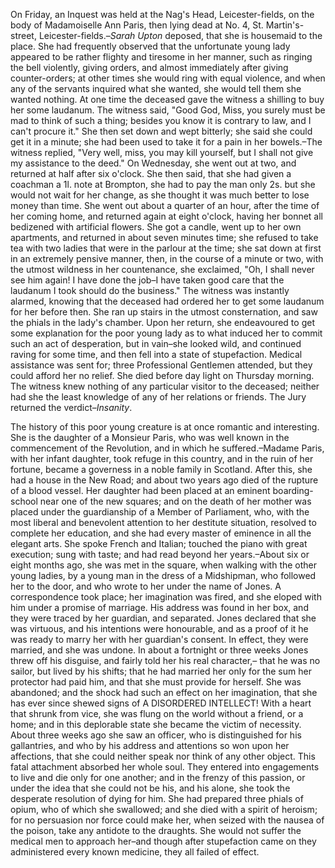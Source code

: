  On Friday, an Inquest was held at the Nag's Head, Leicester-fields, on the body of Madamoiselle Ann Paris, then lying dead at No. 4, St. Martin's-street, Leicester-fields.–*Sarah Upton*  deposed, that she is housemaid to the place. She had frequently observed that the unfortunate young lady appeared to be rather flighty and tiresome in her manner, such as ringing the bell violently, giving orders, and almost immediately after giving counter-orders; at other times she would ring with equal violence, and when any of the servants inquired what she wanted, she would tell them she wanted nothing. At one time the deceased gave the witness a shilling to buy her some laudanum. The witness said, "Good God, Miss, you surely must be mad to think of such a thing; besides you know it is contrary to law, and I can't procure it." She then set down and wept bitterly; she said she could get it in a minute; she had been used to take it for a pain in her bowels.–The witness replied, "Very well, miss, you may kill yourself, but I shall not give  my assistance to the deed." On Wednesday, she went out at two, and returned at half after six o'clock. She then said, that she had given a coachman a 1l. note at Brompton, she had to pay the man only 2s. but she would not wait for her change, as she thought it was much better to lose money than time. She  went out about a quarter of an hour, after the time of her coming home, and returned again at eight o'clock, having her bonnet all bedizened with artificial flowers. She got a candle, went up to her own apartments, and returned in about seven  minutes time; she refused to take tea with two ladies that were in the parlour at the time; she sat down at first in an extremely pensive manner, then, in the course of a minute or two, with the utmost wildness in her countenance, she exclaimed, "Oh, I shall never see him again! I have done the job–I have taken good care that the laudanum I took should do the business." The witness was instantly alarmed, knowing that the deceased had ordered her to get some laudanum for her before then. She ran up stairs in the utmost consternation, and saw the phials in the lady's chamber. Upon her return, she endeavoured to get some explanation for the poor young lady as to what induced her to commit such an act of desperation, but in vain–she looked wild, and continued raving for some time, and then fell into a state of stupefaction. Medical assistance was sent for; three Professional Gentlemen attended, but they could afford her no relief. She died before day light on Thursday morning. The witness knew nothing of any particular visitor to the deceased; neither had she the least knowledge of any of her relations or friends. The Jury returned the verdict–*Insanity*.The history of this poor young creature is at once romantic and interesting. She is the daughter of a Monsieur Paris, who was well known in the commencement of the Revolution, and in which he suffered.–Madame Paris, with her infant daughter, took refuge in this country, and in the ruin of her fortune, became a governess in a noble family in Scotland. After this, she had a house in the New Road; and about two years ago died of the rupture of a blood vessel. Her daughter had been placed at an eminent boarding-school near one of the new squares; and on the death of her mother was placed under the guardianship of a Member of Parliament, who, with the most liberal and benevolent attention to her destitute situation, resolved to complete her education, and she had every master of eminence in all the elegant arts. She spoke French and Italian; touched the piano with great execution; sung with taste; and had read beyond her years.–About six or eight months ago, she was met in the square, when walking with the other young ladies, by a young man in the dress of a Midshipman, who followed her to the door, and who wrote to her under the name of Jones. A correspondence took place; her imagination was fired, and she eloped with him under a promise of marriage. His address was found in her box, and they were traced by her guardian, and separated. Jones declared that she was virtuous, and his intentions were honourable, and as a proof of it he was ready to marry her with her guardian's consent. In effect, they were married, and she was undone. In about a fortnight or three weeks Jones threw off his disguise, and fairly told her his real character,– that he was no sailor, but lived by his shifts; that he had married her only for the sum her protector had paid him, and that she must provide for herself. She was abandoned; and the shock had such an effect on her imagination, that she has ever since shewed signs of A DISORDERED INTELLECT! With a heart that shrunk from vice, she was flung on the world without a friend, or a home; and in this deplorable state she became the victim of necessity. About three weeks ago she saw an officer, who is distinguished for his gallantries, and who by his address and attentions so won upon her affections, that she could neither speak nor think of any other object. This fatal attachment absorbed her whole soul. They entered into engagements to live and die only for one another; and in the frenzy of this passion, or under the idea that she could not be his, and his alone, she took the desperate resolution of dying for him. She had prepared three phials of opium, who of which she swallowed; and she died with a spirit of heroism; for no persuasion nor force could make her, when seized with the nausea  of the poison, take any antidote to the draughts. She would not suffer the medical men to approach her–and though after stupefaction came on they administered every known medicine, they all failed of effect. 